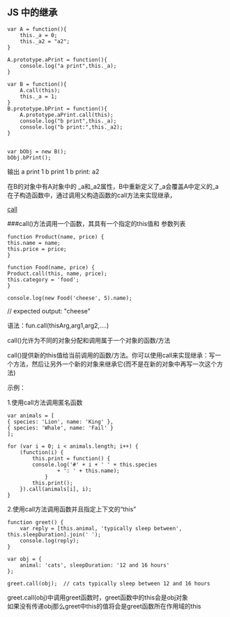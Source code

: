 ## JS 中的继承

    var A = function(){
        this._a = 0;
        this._a2 = "a2";
    }

    A.prototype.aPrint = function(){
        console.log("a print",this._a);
    }

    var B = function(){
        A.call(this);
        this._a = 1;
    }
    B.prototype.bPrint = function(){
        A.prototype.aPrint.call(this);
        console.log("b print",this._a);
        console.log("b print:",this._a2);
    }


    var bObj = new B();
    bObj.bPrint();

输出 a print 1
    b print 1
    b print: a2

在B的对象中有A对象中的 _a和_a2属性，B中重新定义了_a会覆盖A中定义的_a  
在子构造函数中，通过调用父构造函数的call方法来实现继承，


[call](https://developer.mozilla.org/en-US/docs/Web/JavaScript/Reference/Global_Objects/Function/call)  

###call()方法调用一个函数，其具有一个指定的this值和 参数列表  

    function Product(name, price) {
    this.name = name;
    this.price = price;
    }

    function Food(name, price) {
    Product.call(this, name, price);
    this.category = 'food';
    }

    console.log(new Food('cheese', 5).name);

// expected output: "cheese"

语法：fun.call(thisArg,arg1,arg2,....)  

call()允许为不同的对象分配和调用属于一个对象的函数/方法  

call()提供新的this值给当前调用的函数/方法。你可以使用call来实现继承：写一个方法，然后让另外一个新的对象来继承它(而不是在新的对象中再写一次这个方法)  

示例：  

1.使用call方法调用匿名函数  

    var animals = [
    { species: 'Lion', name: 'King' },
    { species: 'Whale', name: 'Fail' }
    ];

    for (var i = 0; i < animals.length; i++) {
        (function(i) {
            this.print = function() {
            console.log('#' + i + ' ' + this.species
                    + ': ' + this.name);
                }
            this.print();
        }).call(animals[i], i);
    }

2.使用call方法调用函数并且指定上下文的“this”

    function greet() {
        var reply = [this.animal, 'typically sleep between', this.sleepDuration].join(' ');
        console.log(reply);
    }

    var obj = {
        animal: 'cats', sleepDuration: '12 and 16 hours'
    };

    greet.call(obj);  // cats typically sleep between 12 and 16 hours

greet.call(obj)中调用greet函数时，greet函数中的this会是obj对象  
如果没有传递obj那么greet中this的值将会是greet函数所在作用域的this  

